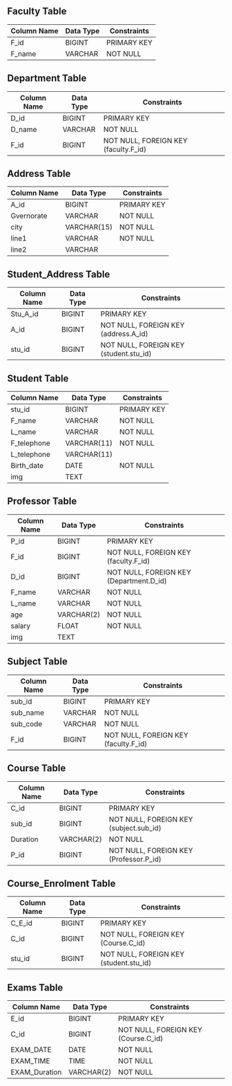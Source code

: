 ## Faculty Table
| Column Name | Data Type  | Constraints      |
|-------------|------------|------------------|
| F_id        | BIGINT     | PRIMARY KEY      |
| F_name      | VARCHAR    | NOT NULL         |

## Department Table
| Column Name | Data Type  | Constraints                        |
|-------------|------------|------------------------------------|
| D_id        | BIGINT     | PRIMARY KEY                        |
| D_name      | VARCHAR    | NOT NULL                           |
| F_id        | BIGINT     | NOT NULL, FOREIGN KEY (faculty.F_id)|

## Address Table
| Column Name | Data Type  | Constraints  |
|-------------|------------|--------------|
| A_id        | BIGINT     | PRIMARY KEY  |
| Gvernorate  | VARCHAR    | NOT NULL     |
| city        | VARCHAR(15)| NOT NULL     |
| line1       | VARCHAR    | NOT NULL     |
| line2       | VARCHAR    |              |

## Student_Address Table
| Column Name | Data Type  | Constraints                     |
|-------------|------------|---------------------------------|
| Stu_A_id    | BIGINT     | PRIMARY KEY                     |
| A_id        | BIGINT     | NOT NULL, FOREIGN KEY (address.A_id)|
| stu_id      | BIGINT     | NOT NULL, FOREIGN KEY (student.stu_id)|

## Student Table
| Column Name | Data Type  | Constraints     |
|-------------|------------|-----------------|
| stu_id      | BIGINT     | PRIMARY KEY     |
| F_name      | VARCHAR    | NOT NULL        |
| L_name      | VARCHAR    | NOT NULL        |
| F_telephone | VARCHAR(11)| NOT NULL        |
| L_telephone | VARCHAR(11)|                 |
| Birth_date  | DATE       | NOT NULL        |
| img         | TEXT       |                 |

## Professor Table
| Column Name | Data Type  | Constraints                        |
|-------------|------------|------------------------------------|
| P_id        | BIGINT     | PRIMARY KEY                        |
| F_id        | BIGINT     | NOT NULL, FOREIGN KEY (faculty.F_id)|
| D_id        | BIGINT     | NOT NULL, FOREIGN KEY (Department.D_id)|
| F_name      | VARCHAR    | NOT NULL                           |
| L_name      | VARCHAR    | NOT NULL                           |
| age         | VARCHAR(2) | NOT NULL                           |
| salary      | FLOAT      | NOT NULL                           |
| img         | TEXT       |                                    |

## Subject Table
| Column Name | Data Type  | Constraints                       |
|-------------|------------|-----------------------------------|
| sub_id      | BIGINT     | PRIMARY KEY                       |
| sub_name    | VARCHAR    | NOT NULL                          |
| sub_code    | VARCHAR    | NOT NULL                          |
| F_id        | BIGINT     | NOT NULL, FOREIGN KEY (faculty.F_id)|

## Course Table
| Column Name | Data Type  | Constraints                    |
|-------------|------------|--------------------------------|
| C_id        | BIGINT     | PRIMARY KEY                    |
| sub_id      | BIGINT     | NOT NULL, FOREIGN KEY (subject.sub_id)|
| Duration    | VARCHAR(2) | NOT NULL                       |
| P_id        | BIGINT     | NOT NULL, FOREIGN KEY (Professor.P_id)|

## Course_Enrolment Table
| Column Name | Data Type  | Constraints                          |
|-------------|------------|--------------------------------------|
| C_E_id      | BIGINT     | PRIMARY KEY                          |
| C_id        | BIGINT     | NOT NULL, FOREIGN KEY (Course.C_id)  |
| stu_id      | BIGINT     | NOT NULL, FOREIGN KEY (student.stu_id)|

## Exams Table
| Column Name | Data Type  | Constraints                        |
|-------------|------------|------------------------------------|
| E_id        | BIGINT     | PRIMARY KEY                        |
| C_id        | BIGINT     | NOT NULL, FOREIGN KEY (Course.C_id)|
| EXAM_DATE   | DATE       | NOT NULL                           |
| EXAM_TIME   | TIME       | NOT NULL                           |
| EXAM_Duration | VARCHAR(2)| NOT NULL                           |
